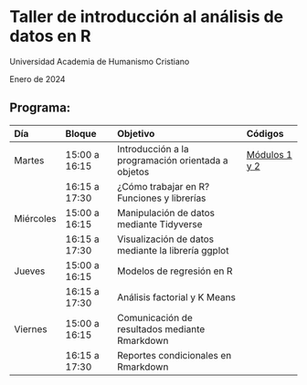 # Taller de introducción al análisis de datos en R
Universidad Academia de Humanismo Cristiano

Enero de 2024


## Programa:

|Día       |Bloque        |Objetivo                                           |Códigos       |
|:---------|:-------------|:--------------------------------------------------|:-------------|
|Martes    |15:00 a 16:15 |Introducción a la programación orientada a objetos |[Módulos 1 y 2](https://github.com/GabrielAstudilloLaroze/taller_r_uahc/blob/main/C%C3%B3digos/M%C3%B3dulos%201%20y%202.R)|
|          |16:15 a 17:30 |¿Cómo trabajar en R? Funciones y librerías         |              |
|Miércoles |15:00 a 16:15 |Manipulación de datos mediante Tidyverse           |              |
|          |16:15 a 17:30 |Visualización de datos mediante la librería ggplot |              |
|Jueves    |15:00 a 16:15 |Modelos de regresión en R                          |              |
|          |16:15 a 17:30 |Análisis factorial y K Means                       |              |
|Viernes   |15:00 a 16:15 |Comunicación de resultados mediante Rmarkdown      |              |
|          |16:15 a 17:30 |Reportes condicionales en Rmarkdown                |              |
